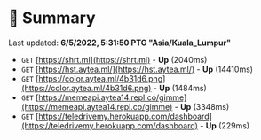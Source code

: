 # 📖 Summary
Last updated: **6/5/2022, 5:31:50 PTG "Asia/Kuala_Lumpur"**

- `GET` [https://shrt.ml](https://shrt.ml) - **Up** (2040ms)
- `GET` [https://hst.aytea.ml/](https://hst.aytea.ml/) - **Up** (14410ms)
- `GET` [https://color.aytea.ml/4b31d6.png](https://color.aytea.ml/4b31d6.png) - **Up** (1484ms)
- `GET` [https://memeapi.aytea14.repl.co/gimme](https://memeapi.aytea14.repl.co/gimme) - **Up** (3348ms)
- `GET` [https://teledrivemy.herokuapp.com/dashboard](https://teledrivemy.herokuapp.com/dashboard) - **Up** (229ms)
